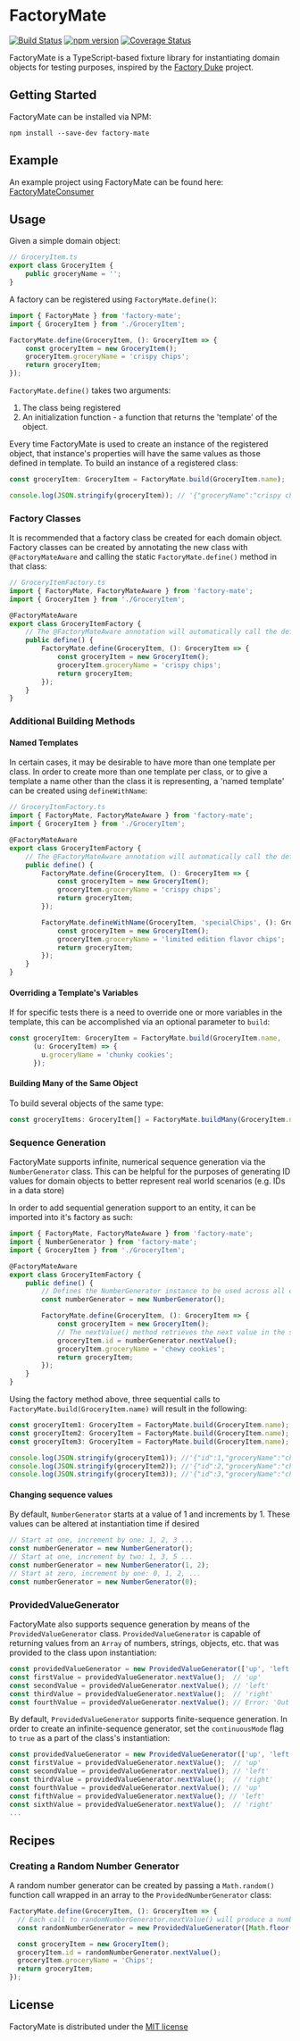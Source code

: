 # FactoryMate
[![Build Status](https://travis-ci.org/rwaskiewicz/factory-mate.svg?branch=develop)](https://travis-ci.org/rwaskiewicz/factory-mate)
[![npm version](https://badge.fury.io/js/factory-mate.svg)](https://badge.fury.io/js/factory-mate)
[![Coverage Status](https://coveralls.io/repos/github/rwaskiewicz/factory-mate/badge.svg?branch=develop)](https://coveralls.io/github/rwaskiewicz/factory-mate?branch=develop)

FactoryMate is a TypeScript-based fixture library for instantiating domain objects for testing purposes, inspired by 
the [Factory Duke](https://github.com/regis-leray/factory_duke) project.

## Getting Started

FactoryMate can be installed via NPM:
```
npm install --save-dev factory-mate
```

## Example
An example project using FactoryMate can be found here: [FactoryMateConsumer](https://github.com/rwaskiewicz/factory-mate-consumer)

## Usage

Given a simple domain object:

``` typescript
// GroceryItem.ts
export class GroceryItem {
    public groceryName = '';
}
```
A factory can be registered using `FactoryMate.define()`:

``` typescript
import { FactoryMate } from 'factory-mate';
import { GroceryItem } from './GroceryItem';

FactoryMate.define(GroceryItem, (): GroceryItem => {
    const groceryItem = new GroceryItem();
    groceryItem.groceryName = 'crispy chips';
    return groceryItem;
});
```

`FactoryMate.define()` takes two arguments:
1. The class being registered 
2. An initialization function - a function that returns the 'template' of the object. 

Every time FactoryMate is used to create an instance of the registered object, that instance's properties will have the same values as those defined in template. To build an instance of a registered class:

``` typescript
const groceryItem: GroceryItem = FactoryMate.build(GroceryItem.name);

console.log(JSON.stringify(groceryItem)); // '{"groceryName":"crispy chips"}'
```

### Factory Classes
It is recommended that a factory class be created for each domain object.  Factory classes can  be created by annotating the new class with `@FactoryMateAware` and calling the static `FactoryMate.define()` method in that class:
``` typescript
// GroceryItemFactory.ts
import { FactoryMate, FactoryMateAware } from 'factory-mate';
import { GroceryItem } from './GroceryItem';

@FactoryMateAware
export class GroceryItemFactory {
    // The @FactoryMateAware annotation will automatically call the define() function at runtime
    public define() { 
        FactoryMate.define(GroceryItem, (): GroceryItem => {
            const groceryItem = new GroceryItem();
            groceryItem.groceryName = 'crispy chips';
            return groceryItem;
        });
    }
}
```

### Additional Building Methods
#### Named Templates
In certain cases, it may be desirable to have more than one template per class.  In order to create more than one template per class, or to give a template a name other than the class it is representing, a 'named template' can be created using ```defineWithName```:

``` typescript
// GroceryItemFactory.ts
import { FactoryMate, FactoryMateAware } from 'factory-mate';
import { GroceryItem } from './GroceryItem';

@FactoryMateAware
export class GroceryItemFactory {
    // The @FactoryMateAware annotation will automatically call the define() function at runtime
    public define() { 
        FactoryMate.define(GroceryItem, (): GroceryItem => {
            const groceryItem = new GroceryItem();
            groceryItem.groceryName = 'crispy chips';
            return groceryItem;
        });

        FactoryMate.defineWithName(GroceryItem, 'specialChips', (): GroceryItem => {
            const groceryItem = new GroceryItem();
            groceryItem.groceryName = 'limited edition flavor chips';
            return groceryItem;
        });
    }
}
```

#### Overriding a Template's Variables
If for specific tests there is a need to override one or more variables in the template, this can be accomplished via an optional parameter to `build`:

``` typescript
const groceryItem: GroceryItem = FactoryMate.build(GroceryItem.name,
      (u: GroceryItem) => {
        u.groceryName = 'chunky cookies';
      });
```

#### Building Many of the Same Object
To build several objects of the same type:
``` typescript
const groceryItems: GroceryItem[] = FactoryMate.buildMany(GroceryItem.name, 3);
```

### Sequence Generation
FactoryMate supports infinite, numerical sequence generation via the ```NumberGenerator``` class.  This can be helpful for the purposes of generating ID values for domain objects to better represent real world scenarios (e.g. IDs in a data store) 

In order to add sequential generation support to an entity, it can be imported into it's factory as such:
``` typescript
import { FactoryMate, FactoryMateAware } from 'factory-mate';
import { NumberGenerator } from 'factory-mate';
import { GroceryItem } from './GroceryItem';

@FactoryMateAware
export class GroceryItemFactory {
    public define() {
        // Defines the NumberGenerator instance to be used across all calls to FactoryMate.build(GroceryItem.name);
        const numberGenerator = new NumberGenerator();

        FactoryMate.define(GroceryItem, (): GroceryItem => {
            const groceryItem = new GroceryItem();
            // The nextValue() method retrieves the next value in the sequence
            groceryItem.id = numberGenerator.nextValue();
            groceryItem.groceryName = 'chewy cookies';
            return groceryItem;
        });
    }
}
```
Using the factory method above, three sequential calls to ```FactoryMate.build(GroceryItem.name)``` will result in the following:

``` typescript
const groceryItem1: GroceryItem = FactoryMate.build(GroceryItem.name);
const groceryItem2: GroceryItem = FactoryMate.build(GroceryItem.name);
const groceryItem3: GroceryItem = FactoryMate.build(GroceryItem.name);

console.log(JSON.stringify(groceryItem1)); //'{"id":1,"groceryName":"chewy cookies"}'
console.log(JSON.stringify(groceryItem2)); //'{"id":2,"groceryName":"chewy cookies"}'
console.log(JSON.stringify(groceryItem3)); //'{"id":3,"groceryName":"chewy cookies"}'
```
#### Changing sequence values
By default, ```NumberGenerator``` starts at a value of 1 and increments by 1.  These values can be altered at instantiation time if desired
``` typescript
// Start at one, increment by one: 1, 2, 3 ...
const numberGenerator = new NumberGenerator();
// Start at one, increment by two: 1, 3, 5 ...
const numberGenerator = new NumberGenerator(1, 2);
// Start at zero, increment by one: 0, 1, 2, ...
const numberGenerator = new NumberGenerator(0);
```

### ProvidedValueGenerator

FactoryMate also supports sequence generation by means of the `ProvidedValueGenerator` class. `ProvidedValueGenerator` is capable of returning values from an `Array` of numbers, strings, objects, etc. that was provided to the class upon instantiation:

``` typescript
const providedValueGenerator = new ProvidedValueGenerator(['up', 'left', 'right']);
const firstValue = providedValueGenerator.nextValue();  // 'up'
const secondValue = providedValueGenerator.nextValue(); // 'left'
const thirdValue = providedValueGenerator.nextValue();  // 'right'
const fourthValue = providedValueGenerator.nextValue(); // Error: 'Out of bounds!'
```

By default, `ProvidedValueGenerator` supports finite-sequence generation.  In order to create an infinite-sequence generator, set the `continuousMode` flag to `true` as a part of the class's instantiation:
``` typescript
const providedValueGenerator = new ProvidedValueGenerator(['up', 'left', 'right'], true);
const firstValue = providedValueGenerator.nextValue();  // 'up'
const secondValue = providedValueGenerator.nextValue(); // 'left'
const thirdValue = providedValueGenerator.nextValue();  // 'right'
const fourthValue = providedValueGenerator.nextValue(); // 'up'
const fifthValue = providedValueGenerator.nextValue(); // 'left'
const sixthValue = providedValueGenerator.nextValue();  // 'right'
...
```

## Recipes 
### Creating a Random Number Generator
A random number generator can be created by passing a `Math.random()` function call wrapped in an array to the `ProvidedNumberGenerator` class:

```typescript
FactoryMate.define(GroceryItem, (): GroceryItem => {
  // Each call to randomNumberGenerator.nextValue() will produce a number between 0 and 9
  const randomNumberGenerator = new ProvidedValueGenerator([Math.floor(Math.random() * 10)], true);

  const groceryItem = new GroceryItem();
  groceryItem.id = randomNumberGenerator.nextValue();
  groceryItem.groceryName = 'Chips';
  return groceryItem;
});
```

## License
FactoryMate is distributed under the [MIT license](https://opensource.org/licenses/MIT)
